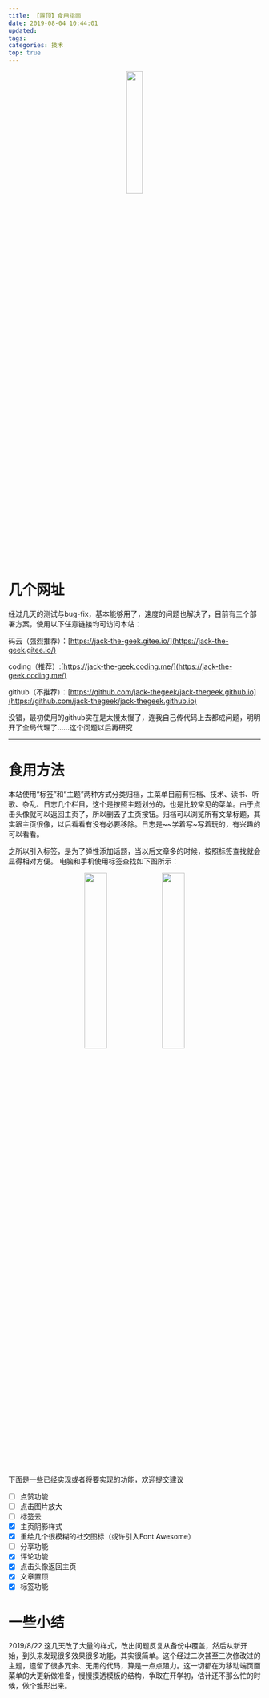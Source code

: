 ```yaml
---
title: 【置顶】食用指南
date: 2019-08-04 10:44:01
updated:
tags:
categories: 技术
top: true
---
```

<font color="#999999"></font>

<div style="text-align: center;">
	<img src="https://cdn.jsdelivr.net/gh/jack-thegeek/pic/2019/置顶贴用图.jpg" width="25%">
</div>

<!--more-->
# 几个网址
经过几天的测试与bug-fix，基本能够用了，速度的问题也解决了，目前有三个部署方案，使用以下任意链接均可访问本站：

码云（强烈推荐）：[https://jack-the-geek.gitee.io/](https://jack-the-geek.gitee.io/)

coding（推荐）:[https://jack-the-geek.coding.me/](https://jack-the-geek.coding.me/)

github（不推荐）：[https://github.com/jack-thegeek/jack-thegeek.github.io](https://github.com/jack-thegeek/jack-thegeek.github.io)

没错，最初使用的github实在是太慢太慢了，连我自己传代码上去都成问题，明明开了全局代理了……这个问题以后再研究

---
# 食用方法
本站使用“标签”和“主题”两种方式分类归档，主菜单目前有归档、技术、读书、听歌、杂乱、日志几个栏目，这个是按照主题划分的，也是比较常见的菜单。由于点击头像就可以返回主页了，所以删去了主页按钮。归档可以浏览所有文章标题，其实跟主页很像，以后看看有没有必要移除。日志是~~学着写~写着玩的，有兴趣的可以看看。

之所以引入标签，是为了弹性添加话题，当以后文章多的时候，按照标签查找就会显得相对方便。
电脑和手机使用标签查找如下图所示：
<div class="img" align="center">
	<img src="/img/introduction00.jpg" width="30%">
	<img src="/img/introduction01.jpg" width="30%">
</div><br/>



下面是一些已经实现或者将要实现的功能，欢迎提交建议

* [ ] 点赞功能
* [ ] 点击图片放大
* [ ] 标签云
* [x] 主页阴影样式
* [x] 重绘几个很模糊的社交图标（或许引入Font Awesome）
* [ ] 分享功能
* [x] 评论功能
* [x] 点击头像返回主页
* [x] 文章置顶
* [x] 标签功能

# 一些小结
2019/8/22
这几天改了大量的样式，改出问题反复从备份中覆盖，然后从新开始，到头来发现很多效果很多功能，其实很简单。这个经过二次甚至三次修改过的主题，遗留了很多冗余、无用的代码，算是一点点阻力。这一切都在为移动端页面菜单的大更新做准备，慢慢摸透模板的结构，争取在开学初，~~估计~~还不那么忙的时候，做个雏形出来。
